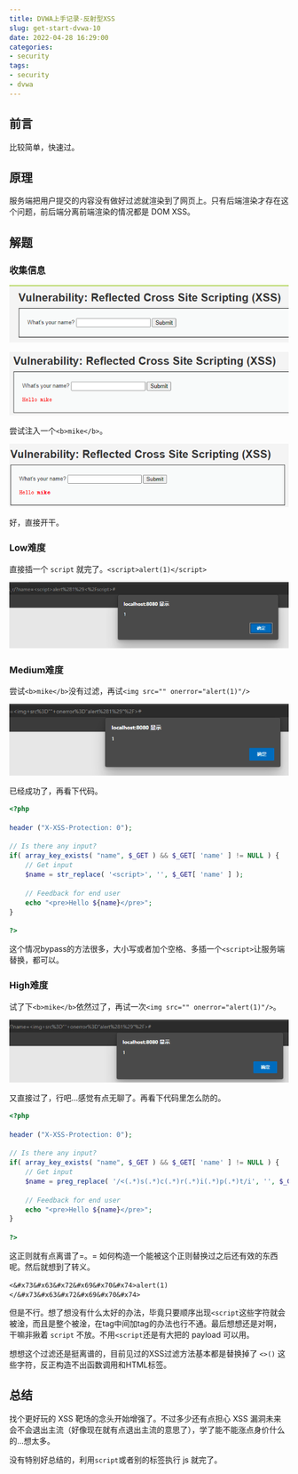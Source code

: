 ```yaml
---
title: DVWA上手记录-反射型XSS
slug: get-start-dvwa-10
date: 2022-04-28 16:29:00
categories:
- security
tags:
- security
- dvwa
---
```


## 前言

比较简单，快速过。

## 原理

服务端把用户提交的内容没有做好过滤就渲染到了网页上。只有后端渲染才存在这个问题，前后端分离前端渲染的情况都是 DOM XSS。

## 解题

### 收集信息

![image-20220428154827171](image-20220428154827171.png)

![image-20220428154836075](image-20220428154836075.png)

尝试注入一个`<b>mike</b>`。

![image-20220428154922489](image-20220428154922489.png)

好，直接开干。

### Low难度

直接插一个 `script` 就完了。`<script>alert(1)</script>`

![image-20220428155023932](image-20220428155023932.png)

### Medium难度

尝试`<b>mike</b>`没有过滤，再试`<img src="" onerror="alert(1)"/>`

![image-20220428155154196](image-20220428155154196.png)

已经成功了，再看下代码。

```php
<?php

header ("X-XSS-Protection: 0");

// Is there any input?
if( array_key_exists( "name", $_GET ) && $_GET[ 'name' ] != NULL ) {
    // Get input
    $name = str_replace( '<script>', '', $_GET[ 'name' ] );

    // Feedback for end user
    echo "<pre>Hello ${name}</pre>";
}

?>
```

这个情况bypass的方法很多，大小写或者加个空格、多插一个`<script>`让服务端替换，都可以。

### High难度

试了下`<b>mike</b>`依然过了，再试一次`<img src="" onerror="alert(1)"/>`。

![image-20220428155519720](image-20220428155519720.png)

又直接过了，行吧...感觉有点无聊了。再看下代码里怎么防的。

```php
<?php

header ("X-XSS-Protection: 0");

// Is there any input?
if( array_key_exists( "name", $_GET ) && $_GET[ 'name' ] != NULL ) {
    // Get input
    $name = preg_replace( '/<(.*)s(.*)c(.*)r(.*)i(.*)p(.*)t/i', '', $_GET[ 'name' ] );

    // Feedback for end user
    echo "<pre>Hello ${name}</pre>";
}

?>
```

这正则就有点离谱了=。= 如何构造一个能被这个正则替换过之后还有效的东西呢。然后就想到了转义。

`<&#x73&#x63&#x72&#x69&#x70&#x74>alert(1)</&#x73&#x63&#x72&#x69&#x70&#x74>`

但是不行。想了想没有什么太好的办法，毕竟只要顺序出现`<script`这些字符就会被淦，而且是整个被淦，在tag中间加tag的办法也行不通。最后想想还是对啊，干嘛非揪着 `script` 不放。不用`<script`还是有大把的 payload 可以用。

想想这个过滤还是挺离谱的，目前见过的XSS过滤方法基本都是替换掉了 `<>()` 这些字符，反正构造不出函数调用和HTML标签。

## 总结

找个更好玩的 XSS 靶场的念头开始增强了。不过多少还有点担心 XSS 漏洞未来会不会退出主流（好像现在就有点退出主流的意思了），学了能不能涨点身价什么的...想太多。

没有特别好总结的，利用`script`或者别的标签执行 js 就完了。


